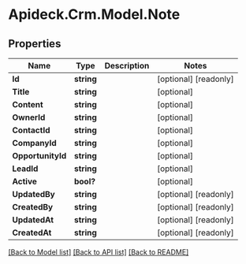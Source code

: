 # Apideck.Crm.Model.Note

## Properties

Name | Type | Description | Notes
------------ | ------------- | ------------- | -------------
**Id** | **string** |  | [optional] [readonly] 
**Title** | **string** |  | [optional] 
**Content** | **string** |  | [optional] 
**OwnerId** | **string** |  | [optional] 
**ContactId** | **string** |  | [optional] 
**CompanyId** | **string** |  | [optional] 
**OpportunityId** | **string** |  | [optional] 
**LeadId** | **string** |  | [optional] 
**Active** | **bool?** |  | [optional] 
**UpdatedBy** | **string** |  | [optional] [readonly] 
**CreatedBy** | **string** |  | [optional] [readonly] 
**UpdatedAt** | **string** |  | [optional] [readonly] 
**CreatedAt** | **string** |  | [optional] [readonly] 

[[Back to Model list]](../README.md#documentation-for-models) [[Back to API list]](../README.md#documentation-for-api-endpoints) [[Back to README]](../README.md)

